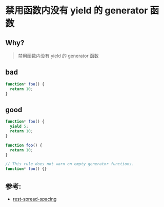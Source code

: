 # 禁用函数内没有 yield 的 generator 函数

## Why?

> 禁用函数内没有 yield 的 generator 函数

## bad

```js
function* foo() {
  return 10;
}
```

## good

```js
function* foo() {
  yield 5;
  return 10;
}

function foo() {
  return 10;
}

// This rule does not warn on empty generator functions.
function* foo() {}
```

## 参考:

- [rest-spread-spacing](https://eslint.org/docs/rules/rest-spread-spacing)
